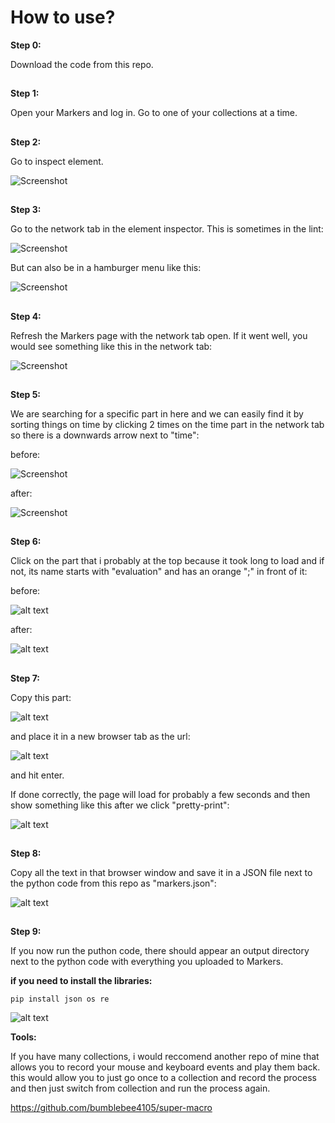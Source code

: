 # How to use?

**Step 0:**

Download the code from this repo.

##

**Step 1:**

Open your Markers and log in.
Go to one of your collections at a time.

##

**Step 2:**

Go to inspect element.

![Screenshot](assets/to_inspect_element.png)

##

**Step 3:**

Go to the network tab in the element inspector.
This is sometimes in the lint:

![Screenshot](assets/network_in_lint.png)

But can also be in a hamburger menu like this:

![Screenshot](assets/network_in_hamburger.png)

##

**Step 4:**

Refresh the Markers page with the network tab open.
If it went well, you would see something like this in the network tab:

![Screenshot](assets/network_after_refresh.png)

##

**Step 5:**

We are searching for a specific part in here and we can easily find it by sorting things on time by clicking 2 times on the time part in the network tab so there is a downwards arrow next to "time":

before:

![Screenshot](assets/before_click.png)

after:

![Screenshot](assets/after_click.png)

##

**Step 6:**

Click on the part that i probably at the top because it took long to load and if not, its name starts with "evaluation" and has an orange ";" in front of it:

before:

![alt text](assets/evaluation_api.png)

after:

![alt text](assets/api_after_click.png)

##

**Step 7:**

Copy this part:

![alt text](assets/copy_api_url.png)

and place it in a new browser tab as the url:

![alt text](assets/place_url_in_new_tab.png)

and hit enter.

If done correctly, the page will load for probably a few seconds and then show something like this after we click "pretty-print":

![alt text](assets/api_result.png)

##

**Step 8:**

Copy all the text in that browser window and save it in a JSON file next to the python code from this repo as "markers.json":

![alt text](assets/text_saved_in_json.png)

##

**Step 9:**

If you now run the puthon code, there should appear an output directory next to the python code with everything you uploaded to Markers.

**if you need to install the libraries:**

```pip install json os re```

![alt text](assets/output.png)


**Tools:**

If you have many collections, i would reccomend another repo of mine that allows you to record your mouse and keyboard events and play them back.
this would allow you to just go once to a collection and record the process and then just switch from collection and run the process again.

https://github.com/bumblebee4105/super-macro
